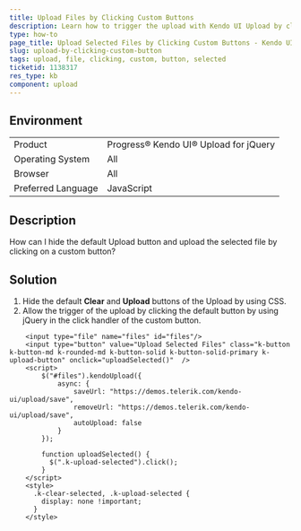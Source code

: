 ```yaml
---
title: Upload Files by Clicking Custom Buttons
description: Learn how to trigger the upload with Kendo UI Upload by clicking a custom button.
type: how-to
page_title: Upload Selected Files by Clicking Custom Buttons - Kendo UI Upload for jQuery
slug: upload-by-clicking-custom-button
tags: upload, file, clicking, custom, button, selected
ticketid: 1138317
res_type: kb
component: upload
---
```


## Environment

<table>
 <tr>
  <td>Product</td>
  <td>Progress® Kendo UI® Upload for jQuery</td>
 </tr>
 <tr>
  <td>Operating System</td>
  <td>All</td>
 </tr>
 <tr>
  <td>Browser</td>
  <td>All</td>
 </tr>
 <tr>
  <td>Preferred Language</td>
  <td>JavaScript</td>
 </tr>
</table>

## Description

How can I hide the default Upload button and upload the selected file by clicking on a custom button?

## Solution

1. Hide the default **Clear** and **Upload** buttons of the Upload by using CSS.
1. Allow the trigger of the upload by clicking the default button by using jQuery in the click handler of the custom button.  

```dojo
	<input type="file" name="files" id="files"/>
	<input type="button" value="Upload Selected Files" class="k-button k-button-md k-rounded-md k-button-solid k-button-solid-primary k-upload-button" onclick="uploadSelected()"  />
	<script>
		$("#files").kendoUpload({
			async: {
				saveUrl: "https://demos.telerik.com/kendo-ui/upload/save",
				removeUrl: "https://demos.telerik.com/kendo-ui/upload/save",
				autoUpload: false
			}
		});

		function uploadSelected() {
		  $(".k-upload-selected").click();
		}
	</script>
	<style>  
	  .k-clear-selected, .k-upload-selected {
		display: none !important;
	  }
	</style>
```
